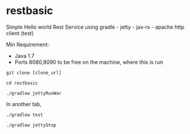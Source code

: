 # restbasic

Simple Hello world Rest Service using gradle - jetty - jax-rs - apache http client (test)

Min Requirement:

* Java 1.7
* Ports 8080,8090 to be free on the machine, where this is run

````
git clone [clone_url]

cd restbasic

./gradlew jettyRunWar
````
In another tab,

````
./gradlew test

./gradlew jettyStop
````
